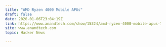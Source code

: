```yaml
---
title: "AMD Ryzen 4000 Mobile APUs"
draft: false
date: 2020-01-06T23:04:19Z
link: https://www.anandtech.com/show/15324/amd-ryzen-4000-mobile-apus-7nm-8core-on-both-15w-and-45w-coming-q1?utm_medium=RSS&utm_source=hune
site: www.anandtech.com
topic: Hacker News  

---
```

